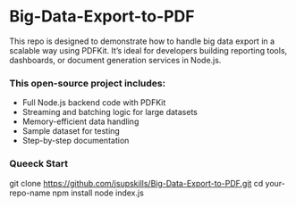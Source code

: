 # Big-Data-Export-to-PDF
This repo is designed to demonstrate how to handle big data export in a scalable way using PDFKit. It’s ideal for developers building reporting tools, dashboards, or document generation services in Node.js.

### This open-source project includes:

- Full Node.js backend code with PDFKit
- Streaming and batching logic for large datasets
- Memory-efficient data handling
- Sample dataset for testing
- Step-by-step documentation

### Queeck Start
git clone https://github.com/jsupskills/Big-Data-Export-to-PDF.git
cd your-repo-name
npm install
node index.js